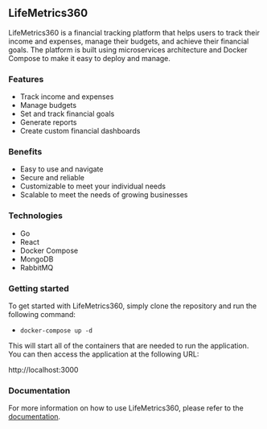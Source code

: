 ## LifeMetrics360

LifeMetrics360 is a financial tracking platform that helps users to track their income and expenses, manage their budgets, and achieve their financial goals. The platform is built using microservices architecture and Docker Compose to make it easy to deploy and manage.

### Features

* Track income and expenses
* Manage budgets
* Set and track financial goals
* Generate reports
* Create custom financial dashboards

### Benefits

* Easy to use and navigate
* Secure and reliable
* Customizable to meet your individual needs
* Scalable to meet the needs of growing businesses

### Technologies

* Go
* React
* Docker Compose
* MongoDB
* RabbitMQ

### Getting started

To get started with LifeMetrics360, simply clone the repository and run the following command:
- `docker-compose up -d`

This will start all of the containers that are needed to run the application. You can then access the application at the following URL:

http://localhost:3000

### Documentation

For more information on how to use LifeMetrics360, please refer to the [documentation]().